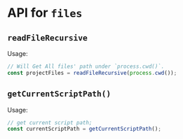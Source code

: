 # API for `files`

## `readFileRecursive`

Usage:

```javascript
// Will Get All files' path under `process.cwd()`.
const projectFiles = readFileRecursive(process.cwd());
```

## `getCurrentScriptPath()`

Usage:

```javascript
// get current script path;
const currentScriptPath = getCurrentScriptPath();
```
